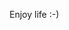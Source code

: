 Enjoy life :-)
<!---
Simonddd/Simonddd is a ✨ special ✨ repository because its `README.md` (this file) appears on your GitHub profile.
You can click the Preview link to take a look at your changes.
--->
